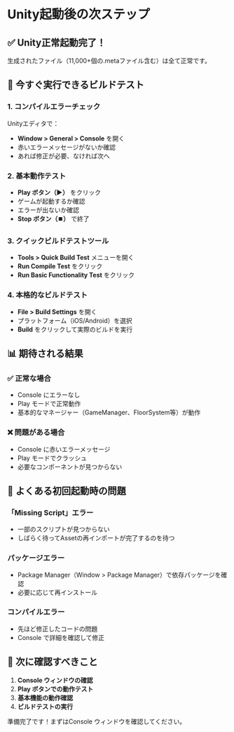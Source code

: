 # Unity起動後の次ステップ

## ✅ Unity正常起動完了！

生成されたファイル（11,000+個の.metaファイル含む）は全て正常です。

## 🚀 今すぐ実行できるビルドテスト

### 1. **コンパイルエラーチェック**
Unityエディタで：
- **Window > General > Console** を開く
- 赤いエラーメッセージがないか確認
- あれば修正が必要、なければ次へ

### 2. **基本動作テスト**
- **Play ボタン（▶️）** をクリック
- ゲームが起動するか確認
- エラーが出ないか確認
- **Stop ボタン（⏹️）** で終了

### 3. **クイックビルドテストツール**
- **Tools > Quick Build Test** メニューを開く
- **Run Compile Test** をクリック
- **Run Basic Functionality Test** をクリック

### 4. **本格的なビルドテスト**
- **File > Build Settings** を開く
- プラットフォーム（iOS/Android）を選択
- **Build** をクリックして実際のビルドを実行

## 📊 期待される結果

### ✅ 正常な場合
- Console にエラーなし
- Play モードで正常動作
- 基本的なマネージャー（GameManager、FloorSystem等）が動作

### ❌ 問題がある場合
- Console に赤いエラーメッセージ
- Play モードでクラッシュ
- 必要なコンポーネントが見つからない

## 🔧 よくある初回起動時の問題

### 「Missing Script」エラー
- 一部のスクリプトが見つからない
- しばらく待ってAssetの再インポートが完了するのを待つ

### パッケージエラー
- Package Manager（Window > Package Manager）で依存パッケージを確認
- 必要に応じて再インストール

### コンパイルエラー
- 先ほど修正したコードの問題
- Console で詳細を確認して修正

## 📝 次に確認すべきこと

1. **Console ウィンドウの確認**
2. **Play ボタンでの動作テスト**
3. **基本機能の動作確認**
4. **ビルドテストの実行**

準備完了です！まずはConsole ウィンドウを確認してください。